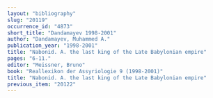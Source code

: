 ```yaml
---
layout: "bibliography"
slug: "20119"
occurrence_id: "4873"
short_title: "Dandamayev 1998-2001"
author: "Dandamayev, Muhammed A."
publication_year: "1998-2001"
title: "Nabonid. A. the last king of the Late Babylonian empire"
pages: "6-11."
editor: "Meissner, Bruno"
book: "Reallexikon der Assyriologie 9 (1998-2001)"
title: "Nabonid. A. the last king of the Late Babylonian empire"
previous_item: "20122"
---
```

